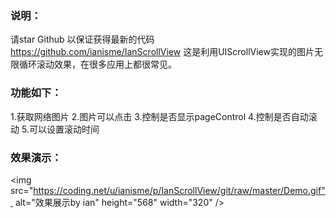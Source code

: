 ### 说明：
请star Github 以保证获得最新的代码
https://github.com/ianisme/IanScrollView
这是利用UIScrollView实现的图片无限循环滚动效果，在很多应用上都很常见。

### 功能如下：

1.获取网络图片
2.图片可以点击
3.控制是否显示pageControl
4.控制是否自动滚动
5.可以设置滚动时间

### 效果演示：
<img src="https://coding.net/u/ianisme/p/IanScrollView/git/raw/master/Demo.gif"  alt="效果展示by ian" height="568" width="320" />